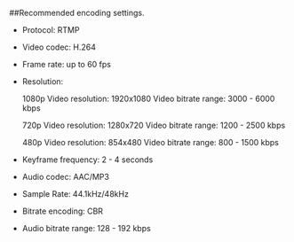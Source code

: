 ##Recommended encoding settings.

* Protocol: RTMP

* Video codec: H.264

* Frame rate: up to 60 fps

* Resolution:
  
  1080p
  Video resolution:  1920x1080
  Video bitrate range:  3000 - 6000 kbps

  720p
  Video resolution:  1280x720
  Video bitrate range: 1200 - 2500 kbps

  480p
  Video resolution:  854x480
  Video bitrate range:  800 - 1500 kbps

* Keyframe frequency: 2 - 4 seconds	

* Audio codec: AAC/MP3

* Sample Rate: 44.1kHz/48kHz 

* Bitrate encoding: CBR

* Audio bitrate range: 128 - 192 kbps



